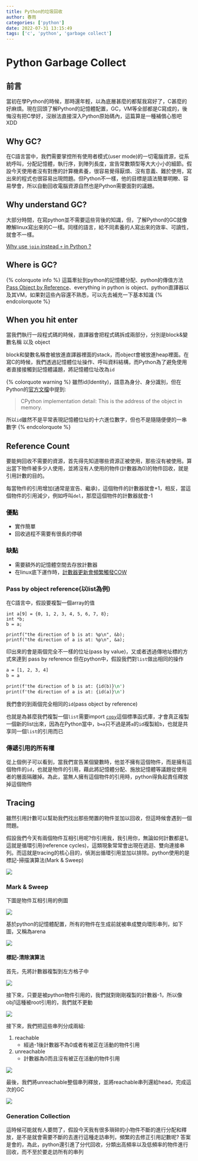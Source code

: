 ```yaml
---
title: Python的垃圾回收
author: 春雨
categories: ['python']
date: 2022-07-31 13:15:49
tags: ['c', 'python', 'garbage collect']
---
```



# Python Garbage Collect

## 前言

當初在學Python的時候，那時還年輕，以為底層甚麼的都幫我寫好了，C甚麼的好麻煩。現在回頭了解Python的記憶體配置，GC，VM等全部都是C寫成的，後悔沒有把C學好，沒辦法直接深入Python原始碼內，這篇算是一種補償心態吧XDD

## Why GC?

在C語言當中，我們需要掌控所有使用者模式(user mode)的一切電腦資源，從系統呼叫，分配記憶體，執行序，到陣列長度，宣告常數類型等大大小小的細節。假設今天使用者沒有對應的計算機素養，很容易覺得厭煩、沒有意義、難於使用，寫出來的程式也很容易出現問題。但Python不一樣，他的目標是語法簡單明瞭、容易學會，所以自動回收電腦資源自然也是Python需要面對的議題。

## Why understand GC?

大部分時間，在寫python並不需要這些背後的知識，但，了解Python的GC就像瞭解linux寫出來的C一樣。同樣的語言，給不同素養的人寫出來的效率、可讀性，就會不一樣。


[Why use `join` instead `+` in Python ?](https://towardsdatascience.com/do-not-use-to-join-strings-in-python-f89908307273)

## Where is GC?

{% colorquote info %}
這篇牽扯到python的記憶體分配、python的傳值方法[Pass Object by Reference](https://robertheaton.com/2014/02/09/pythons-pass-by-object-reference-as-explained-by-philip-k-dick/)、everything in python is object、python直譯器以及其VM，如果對這些內容還不熟悉，可以先去補充一下基本知識
{% endcolorquote %}

## When you hit enter

當我們執行一段程式碼的時候，直譯器會把程式碼拆成兩部分，分別是block&變數名稱 以及 object

<!-- pic for block & object vs stack & heap-->

block和變數名稱會被放進直譯器裡面的stack，而object會被放進heap裡面。在寫C的時候，我們透過記憶體位址操作、呼叫資料結構，而Python為了避免使用者直接接觸到記憶體議題，將記憶體位址改為`id`

{% colorquote warning %}
雖然id(Identity)，語意為身分、身分識別，但在Python的[官方文檔](https://docs.python.org/3/library/functions.html#id)中提到:

> CPython implementation detail: This is the address of the object in memory.

所以`id`雖然不是平常表現記憶體位址的十六進位數字，但也不是隨隨便便的一串數字
{% endcolorquote %}

## Reference Count

要能夠回收不需要的資源，首先得先知道哪些資源正被使用，那些沒有被使用。算出當下物件被多少人使用，並將沒有人使用的物件(計數器為0)的物件回收，就是引用計數的目的。

<!-- pic for reference count -->
每當物件的引用增加(通常是宣告、繼承)，這個物件的計數器就會+1，相反，當這個物件的引用減少，例如呼叫`del`，那麼這個物件的計數器就會-1

### 優點

- 實作簡單
- 回收過程不需要有很長的停頓

### 缺點

- 需要額外的記憶體空間去存放計數器
- 在linux底下運作時，[計數器更新會頻繁觸發COW](https://instagram-engineering.com/dismissing-python-garbage-collection-at-instagram-4dca40b29172)

### Pass by object reference(以list為例)

在C語言中，假設要複製一個array的值

```c=
int a[9] = {0, 1, 2, 3, 4, 5, 6, 7, 8};
int *b;
b = a;

printf("the direction of b is at: %p\n", &b);
printf("the direction of a is at: %p\n", &a);
```

印出來的會是兩個完全不一樣的位址(pass by value)，又或者透過傳地址標的方式來達到 pass by reference
但在python中，假設我們對`list`做出相同的操作

```python=3.6
a = [1, 2, 3, 4]
b = a

print(f'the direction of b is at: {id(b)}\n')
print(f'the direction of a is at: {id(a)}\n')
```

我們會的到兩個完全相同的`id`(pass object by reference)

也就是為甚麼我們複製一個`list`需要import [`copy`](https://docs.python.org/3/library/copy.html)這個標準函式庫，才會真正複製一個新的list出來，因為在Python當中，`b=a`只不過是將`a`的`id`複製給`b`，也就是共享同一個`list`的引用而已

### 傳遞引用的所有權

從上個例子可以看到，當我們宣告某個變數時，他並不擁有這個物件，而是擁有這個物件的`id`，也就是物件的引用，藉此將記憶體分配、施放記憶體等議題從使用者的層面隔離掉。為此，當無人擁有這個物件的引用時，python得負起責任釋放掉這個物件

## Tracing

雖然引用計數可以幫助我們找出那些閒置的物件並加以回收，但這時候會遇到一個問題。
<!-- pic for circulus ref -->
<!-- spider man meme -->


假設我們今天有兩個物件互相引用呢?你引用我，我引用你，無論如何計數都是1。這就是循環引用(reference cycles)，這類現象常常會出現在遞迴、雙向連接串列。而這就是tracing的核心目的，偵測出循環引用並加以排除。python使用的是標記-掃描演算法(Mark & Sweep)

![](https://i.imgur.com/fNKBCap.jpg)

### Mark & Sweep

下圖是物件互相引用的例圖

![](https://i.imgur.com/rLd6nzb.png)

基於python的記憶體配置，所有的物件在生成前就被串成雙向環形串列，如下圖，又稱為arena

![](https://i.imgur.com/6AsoX7k.png)

#### 標記-清除演算法

首先，先將計數器複製到左方格子中

![](https://i.imgur.com/KQApw3e.png)

接下來，只要是被python物件引用的，我們就對剛剛複製的計數器-1，所以像obj1這種被root引用的，我們就不更動

![](https://i.imgur.com/ASIu9jr.png)

接下來，我們把這些串列分成兩組:

1. reachable
    - 經過-1後計數器不為0或者有被正在活動的物件引用
2. unreachable
    - 計數器為0而且沒有被正在活動的物件引用

![](https://i.imgur.com/zf2Ukeb.png)

最後，我們將unreachable整個串列釋放，並將reachable串列還給head，完成這次的GC

![](https://i.imgur.com/tCCOeI8.png)

### Generation Collection

這時候可能就有人要問了，假設今天我有很多瑣碎的小物件不斷的進行分配和釋放，是不是就會需要不斷的去進行這種走訪串列，頻繁的去修正引用記數呢? 答案是會的，為此，python還引進了分代回收，分類出高頻率以及低頻率的物件進行回收，而不至於要走訪所有的串列
